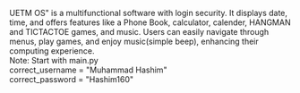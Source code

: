 UETM OS" is a multifunctional software with login security. It displays date, time, and offers features like a Phone Book, calculator, calender, HANGMAN and TICTACTOE games, and music. Users can easily navigate through menus, play games, and enjoy music(simple beep), enhancing their computing experience.
<br>
Note: Start with main.py
<br>
correct_username = "Muhammad Hashim"
<br>
correct_password = "Hashim160"
